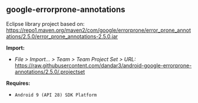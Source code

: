 ## google-errorprone-annotations

Eclipse library project based on:<br/>
https://repo1.maven.org/maven2/com/google/errorprone/error_prone_annotations/2.5.0/error_prone_annotations-2.5.0.jar

**Import:**
- _File > Import... > Team > Team Project Set > URL:_<br/>
  https://raw.githubusercontent.com/dandar3/android-google-errorprone-annotations/2.5.0/.projectset

**Requires:**
- `Android 9 (API 28) SDK Platform`
